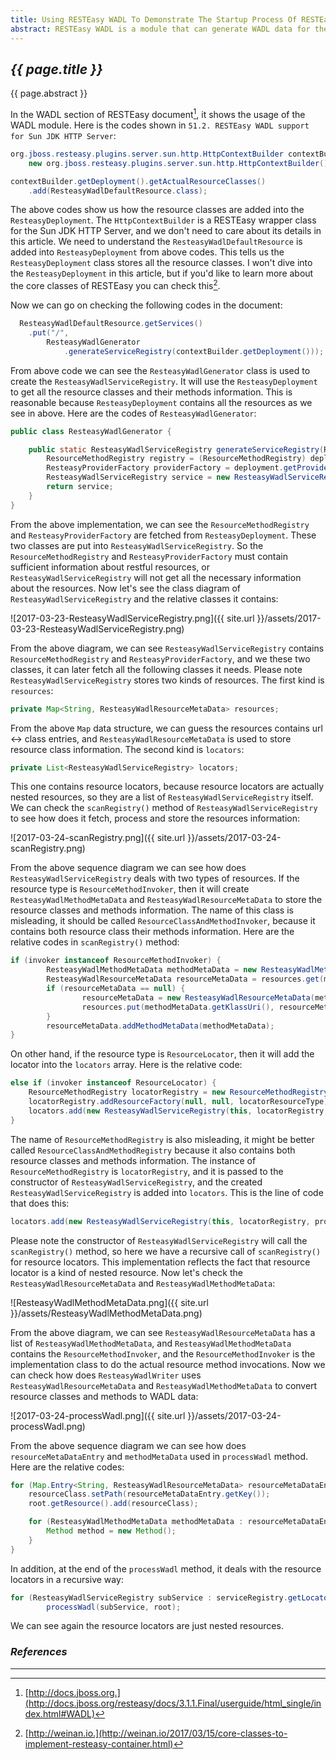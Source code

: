 ```yaml
---
title: Using RESTEasy WADL To Demonstrate The Startup Process Of RESTEasy Container - DRAFT
abstract: RESTEasy WADL is a module that can generate WADL data for the restful resources. It needs to scan the RESTEasy container to get all the resources and methods information to generate the WADL data correctly, so analyzing the RESTEasy WADL intialization process can help us to better understanding the RESTEasy container structure. In this article I will use the codes of RESTEasy WADL for this purpose.
---
```


## _{{ page.title }}_

{{ page.abstract }}

In the WADL section of RESTEasy document[^doc], it shows the usage of the WADL module. Here is the codes shown in `51.2. RESTEasy WADL support for Sun JDK HTTP Server`:

[^doc]: [http://docs.jboss.org.](http://docs.jboss.org/resteasy/docs/3.1.1.Final/userguide/html_single/index.html#WADL)

```java
org.jboss.resteasy.plugins.server.sun.http.HttpContextBuilder contextBuilder =
	new org.jboss.resteasy.plugins.server.sun.http.HttpContextBuilder();

contextBuilder.getDeployment().getActualResourceClasses()
	.add(ResteasyWadlDefaultResource.class);
```

The above codes show us how the resource classes are added into the `ResteasyDeployment`. The `HttpContextBuilder` is a RESTEasy wrapper class for the Sun JDK HTTP Server, and we don't need to care about its details in this article. We need to understand the `ResteasyWadlDefaultResource` is added into `ResteasyDeployment` from above codes. This tells us the `ResteasyDeployment` class stores all the resource classes. I won't dive into the `ResteasyDeployment` in this article, but if you'd like to learn more about the core classes of RESTEasy you can check this[^core].

[^core]: [http://weinan.io.](http://weinan.io/2017/03/15/core-classes-to-implement-resteasy-container.html)

Now we can go on checking the following codes in the document:

```java
  ResteasyWadlDefaultResource.getServices()
  	.put("/",
  		ResteasyWadlGenerator
  			.generateServiceRegistry(contextBuilder.getDeployment()));
```

From above code we can see the `ResteasyWadlGenerator` class is used to create the `ResteasyWadlServiceRegistry`. It will use the `ResteasyDeployment` to get all the resource classes and their methods information. This is reasonable because `ResteasyDeployment` contains all the resources as we see in above. Here are the codes of `ResteasyWadlGenerator`:

```java
public class ResteasyWadlGenerator {

    public static ResteasyWadlServiceRegistry generateServiceRegistry(ResteasyDeployment deployment) {
        ResourceMethodRegistry registry = (ResourceMethodRegistry) deployment.getRegistry();
        ResteasyProviderFactory providerFactory = deployment.getProviderFactory();
        ResteasyWadlServiceRegistry service = new ResteasyWadlServiceRegistry(null, registry, providerFactory, null);
        return service;
    }
}
```

From the above implementation, we can see the `ResourceMethodRegistry` and `ResteasyProviderFactory` are fetched from `ResteasyDeployment`. These two classes are put into `ResteasyWadlServiceRegistry`. So the `ResourceMethodRegistry` and `ResteasyProviderFactory` must contain sufficient information about restful resources, or `ResteasyWadlServiceRegistry` will not get all the necessary information about the  resources. Now let's see the class diagram of `ResteasyWadlServiceRegistry` and the relative classes it contains:

![2017-03-23-ResteasyWadlServiceRegistry.png]({{ site.url }}/assets/2017-03-23-ResteasyWadlServiceRegistry.png)

From the above diagram, we can see `ResteasyWadlServiceRegistry` contains `ResourceMethodRegistry` and `ResteasyProviderFactory`, and we these two classes, it can later fetch all the following classes it needs. Please note `ResteasyWadlServiceRegistry` stores two kinds of resources. The first kind is `resources`:

```java
private Map<String, ResteasyWadlResourceMetaData> resources;
```

From the above `Map` data structure, we can guess the resources contains url <-> class entries, and `ResteasyWadlResourceMetaData` is used to store resource class information. The second kind is `locators`:

```java
private List<ResteasyWadlServiceRegistry> locators;
```

This one contains resource locators, because resource locators are actually nested resources, so they are a list of `ResteasyWadlServiceRegistry` itself. We can check the `scanRegistry()` method of `ResteasyWadlServiceRegistry` to see how does it fetch, process and store the resources information:

![2017-03-24-scanRegistry.png]({{ site.url }}/assets/2017-03-24-scanRegistry.png)

From the above sequence diagram we can see how does `ResteasyWadlServiceRegistry` deals with two types of resources. If the resource type is `ResourceMethodInvoker`, then it will create `ResteasyWadlMethodMetaData` and `ResteasyWadlResourceMetaData` to store the resource classes and methods information. The name of this class is misleading, it should be called `ResourceClassAndMethodInvoker`, because it contains both resource class their methods information. Here are the relative codes in `scanRegistry()` method:

```java
if (invoker instanceof ResourceMethodInvoker) {
		ResteasyWadlMethodMetaData methodMetaData = new ResteasyWadlMethodMetaData(this, (ResourceMethodInvoker) invoker);
		ResteasyWadlResourceMetaData resourceMetaData = resources.get(methodMetaData.getKlassUri());
		if (resourceMetaData == null) {
				resourceMetaData = new ResteasyWadlResourceMetaData(methodMetaData.getKlassUri());
				resources.put(methodMetaData.getKlassUri(), resourceMetaData);
		}
		resourceMetaData.addMethodMetaData(methodMetaData);
}
```

On other hand, if the resource type is `ResourceLocator`, then it will add the locator into the `locators` array. Here is the relative code:

```java
else if (invoker instanceof ResourceLocator) {
	ResourceMethodRegistry locatorRegistry = new ResourceMethodRegistry(providerFactory);
	locatorRegistry.addResourceFactory(null, null, locatorResourceType);
	locators.add(new ResteasyWadlServiceRegistry(this, locatorRegistry, providerFactory, locator));
}
```

The name of `ResourceMethodRegistry` is also misleading, it might be better called `ResourceClassAndMethodRegistry` because it also contains both resource classes and methods information. The instance of `ResourceMethodRegistry` is `locatorRegistry`, and it is passed to the constructor of `ResteasyWadlServiceRegistry`, and the created `ResteasyWadlServiceRegistry` is added into `locators`. This is the line of code that does this:

```java
locators.add(new ResteasyWadlServiceRegistry(this, locatorRegistry, providerFactory, locator));
```

Please note the constructor of `ResteasyWadlServiceRegistry` will call the `scanRegistry()` method, so here we have a recursive call of `scanRegistry()` for resource locators. This implementation reflects the fact that resource locator is a kind of nested resource. Now let's check the `ResteasyWadlResourceMetaData` and `ResteasyWadlMethodMetaData`:

![ResteasyWadlMethodMetaData.png]({{ site.url }}/assets/ResteasyWadlMethodMetaData.png)

From the above diagram, we can see `ResteasyWadlResourceMetaData` has a list of `ResteasyWadlMethodMetaData`, and `ResteasyWadlMethodMetaData` contains the `ResourceMethodInvoker`, and the `ResourceMethodInvoker` is the implementation class to do the actual resource method invocations. Now we can check how does `ResteasyWadlWriter` uses `ResteasyWadlResourceMetaData` and `ResteasyWadlMethodMetaData` to convert resource classes and methods to WADL data:

![2017-03-24-processWadl.png]({{ site.url }}/assets/2017-03-24-processWadl.png)

From the above sequence diagram we can see how does `resourceMetaDataEntry` and `methodMetaData` used in `processWadl` method. Here are the relative codes:

```java
for (Map.Entry<String, ResteasyWadlResourceMetaData> resourceMetaDataEntry : serviceRegistry.getResources().entrySet()) {
	resourceClass.setPath(resourceMetaDataEntry.getKey());
	root.getResource().add(resourceClass);

	for (ResteasyWadlMethodMetaData methodMetaData : resourceMetaDataEntry.getValue().getMethodsMetaData()) {
		Method method = new Method();
	}
}
```

In addition, at the end of the `processWadl` method, it deals with the resource locators in a recursive way:

```java
for (ResteasyWadlServiceRegistry subService : serviceRegistry.getLocators())
		processWadl(subService, root);
```

We can see again the resource locators are just nested resources.

### _References_

---
